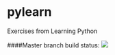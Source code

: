 # pylearn
Exercises from Learning Python 


####Master branch build status: 
![](https://travis-ci.org/skellykiernan/pylearn.svg?branch=master)
